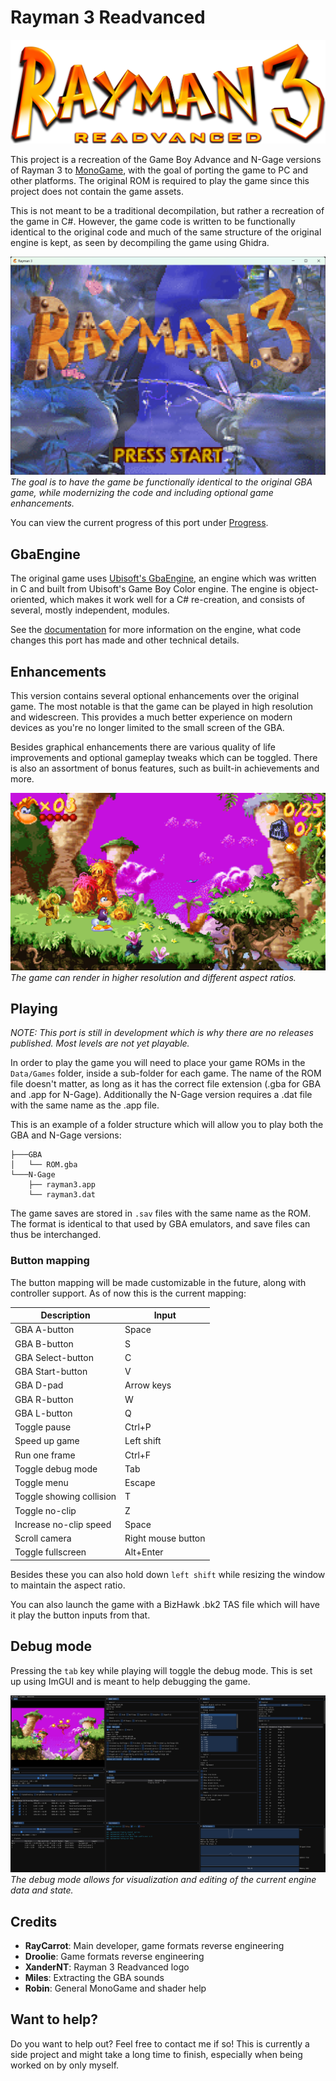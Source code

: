 # Rayman 3 Readvanced
![Title screen](img/logo/rayman_3_readvanced.png)

This project is a recreation of the Game Boy Advance and N-Gage versions of Rayman 3 to [MonoGame](https://monogame.net), with the goal of porting the game to PC and other platforms. The original ROM is required to play the game since this project does not contain the game assets.

This is not meant to be a traditional decompilation, but rather a recreation of the game in C#. However, the game code is written to be functionally identical to the original code and much of the same structure of the original engine is kept, as seen by decompiling the game using Ghidra.

![Title screen](img/screenshots/title_screen.png)
*The goal is to have the game be functionally identical to the original GBA game, while modernizing the code and including optional game enhancements.*

You can view the current progress of this port under [Progress](PROGRESS).

## GbaEngine
The original game uses [Ubisoft's GbaEngine](https://raymanpc.com/wiki/en/GbaEngine), an engine which was written in C and built from Ubisoft's Game Boy Color engine. The engine is object-oriented, which makes it work well for a C# re-creation, and consists of several, mostly independent, modules.

See the [documentation](gbaengine/documentation.md) for more information on the engine, what code changes this port has made and other technical details.

## Enhancements
This version contains several optional enhancements over the original game. The most notable is that the game can be played in high resolution and widescreen. This provides a much better experience on modern devices as you're no longer limited to the small screen of the GBA.

Besides graphical enhancements there are various quality of life improvements and optional gameplay tweaks which can be toggled. There is also an assortment of bonus features, such as built-in achievements and more.

![Zoomed out example](img/screenshots/zoom_out.png)
*The game can render in higher resolution and different aspect ratios.*

## Playing
*NOTE: This port is still in development which is why there are no releases published. Most levels are not yet playable.*

In order to play the game you will need to place your game ROMs in the `Data/Games` folder, inside a sub-folder for each game. The name of the ROM file doesn't matter, as long as it has the correct file extension (.gba for GBA and .app for N-Gage). Additionally the N-Gage version requires a .dat file with the same name as the .app file.

This is an example of a folder structure which will allow you to play both the GBA and N-Gage versions:

```
├───GBA
│   └── ROM.gba
└───N-Gage
    ├── rayman3.app
    └── rayman3.dat
```

The game saves are stored in `.sav` files with the same name as the ROM. The format is identical to that used by GBA emulators, and save files can thus be interchanged.

### Button mapping
The button mapping will be made customizable in the future, along with controller support. As of now this is the current mapping:

| **Description**          | **Input**          |
|--------------------------|--------------------|
| GBA A-button             | Space              |
| GBA B-button             | S                  |
| GBA Select-button        | C                  |
| GBA Start-button         | V                  |
| GBA D-pad                | Arrow keys         |
| GBA R-button             | W                  |
| GBA L-button             | Q                  |
| Toggle pause             | Ctrl+P             |
| Speed up game            | Left shift         |
| Run one frame            | Ctrl+F             |
| Toggle debug mode        | Tab                |
| Toggle menu              | Escape             |
| Toggle showing collision | T                  |
| Toggle no-clip           | Z                  |
| Increase no-clip speed   | Space              |
| Scroll camera            | Right mouse button |
| Toggle fullscreen        | Alt+Enter          |

Besides these you can also hold down `left shift` while resizing the window to maintain the aspect ratio.

You can also launch the game with a BizHawk .bk2 TAS file which will have it play the button inputs from that.

## Debug mode
Pressing the `tab` key while playing will toggle the debug mode. This is set up using ImGUI and is meant to help debugging the game.

![Debug mode](img/screenshots/debug_mode.png)
*The debug mode allows for visualization and editing of the current engine data and state.*

## Credits
- **RayCarrot**: Main developer, game formats reverse engineering
- **Droolie**: Game formats reverse engineering
- **XanderNT**: Rayman 3 Readvanced logo
- **Miles**: Extracting the GBA sounds
- **Robin**: General MonoGame and shader help

## Want to help?
Do you want to help out? Feel free to contact me if so! This is currently a side project and might take a long time to finish, especially when being worked on by only myself.